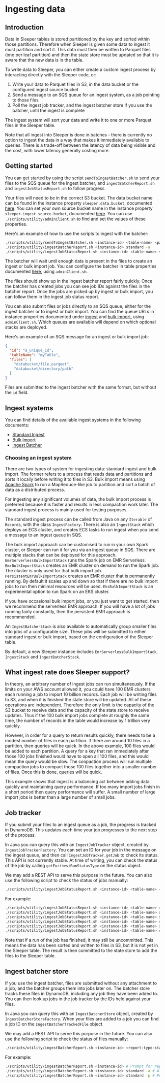 Ingesting data
==============

## Introduction

Data in Sleeper tables is stored partitioned by the key and sorted within those partitions. Therefore when
Sleeper is given some data to ingest it must partition and sort it. This data must then be written to Parquet files
(one per leaf partition) and then the state store must be updated so that it is aware that the new data is in the
table.

To write data to Sleeper, you can either create a custom ingest process by interacting directly with the Sleeper code,
or:

1. Write your data to Parquet files in S3, in the data bucket or the configured ingest source bucket
2. Send a message to an SQS queue for an ingest system, as a job pointing to those files
3. Poll the ingest job tracker, and the ingest batcher store if you use the batcher, until the ingest is complete

The ingest system will sort your data and write it to one or more Parquet files in the Sleeper table.

Note that all ingest into Sleeper is done in batches - there is currently no option to ingest the data in a way
that makes it immediately available to queries. There is a trade-off between the latency of data being visible and
the cost, with lower latency generally costing more.

## Getting started

You can get started by using the script `sendToIngestBatcher.sh` to send your files to the SQS queue for the ingest
batcher, and `ingestBatcherReport.sh` and `ingestJobStatusReport.sh` to follow progress.

Your files will need to be in the correct S3 bucket. The data bucket name can be found in the instance
property `sleeper.data.bucket`, documented [here](properties/instance/cdk/common.md). You can set your own source bucket
name in the instance property `sleeper.ingest.source.bucket`, documented [here](properties/instance/user/ingest.md). You
can use `./scripts/utility/adminClient.sh` to find and set the values of these properties.

Here's an example of how to use the scripts to ingest with the batcher:

```bash
./scripts/utility/sendToIngestBatcher.sh <instance-id> <table-name> <parquet-paths-as-separate-args>
./scripts/utility/ingestBatcherReport.sh <instance-id> standard -a
./scripts/utility/ingestJobStatusReport.sh <instance-id> <table-name> standard -a
```

The batcher will wait until enough data is present in the files to create an ingest or bulk import job. You can
configure the batcher in table properties documented [here](properties/table/ingest_batcher.md), using `adminClient.sh`.

The files should show up in the ingest batcher report fairly quickly. Once the batcher has created jobs you can see
job IDs against the files in the batcher report. Once the jobs are picked up by ingest or bulk import, you can follow
them in the ingest job status report.

You can also submit files or jobs directly to an SQS queue, either for the ingest batcher or to ingest or bulk import.
You can find the queue URLs in instance properties documented under [ingest](properties/instance/cdk/ingest.md)
and [bulk import](properties/instance/cdk/bulk_import.md), using `adminClient.sh`. Which queues are available will
depend on which optional stacks are deployed.

Here's an example of an SQS message for an ingest or bulk import job:

```json
{
  "id": "a_unique_id",
  "tableName": "myTable",
  "files": [
    "databucket/file.parquet",
    "databucket/directory/path"
  ]
}
```

Files are submitted to the ingest batcher with the same format, but without the `id` field.

## Ingest systems

You can find details of the available ingest systems in the following documents:

- [Standard Ingest](standard-ingest.md)
- [Bulk Import](bulk-import.md)
- [Ingest Batcher](ingest-batcher.md)

### Choosing an ingest system

There are two types of system for ingesting data: standard ingest and bulk import. The former refers to a process that
reads data and partitions and sorts it locally before writing it to files in S3. Bulk import means using
[Apache Spark](https://spark.apache.org/) to run a MapReduce-like job to partition and sort a batch of data as a
distributed process.

For ingesting any significant volumes of data, the bulk import process is preferred because it is faster and results in
less compaction work later. The standard ingest process is mainly used for testing purposes.

The standard ingest process can be called from Java on any `Iterable` of `Record`s, with the class `IngestFactory`.
There is also an `IngestStack` which deploys an ECS cluster, and creates ECS tasks to run ingest when you send a message
to an ingest queue in SQS.

The bulk import approach can be customised to run in your own Spark cluster, or Sleeper can run it for you via an ingest
queue in SQS. There are multiple stacks that can be deployed for this approach. `EmrServerlessBulkImportStack` runs the
Spark job on EMR Serverless. `EmrBulkImportStack` creates an EMR cluster on demand to run the Spark job. The cluster is
only used for that bulk import job. `PersistentEmrBulkImportStack` creates an EMR cluster that is permanently running.
By default it scales up and down so that if there are no bulk import jobs to run then minimal resources will be used.
`EksBulkImportStack` is an experimental option to run Spark on an EKS cluster.

If you have occasional bulk import jobs, or you just want to get started, then we recommend the serverless EMR approach.
If you will have a lot of jobs running fairly constantly, then the persistent EMR approach is recommended.

An `IngestBatcherStack` is also available to automatically group smaller files into jobs of a configurable size. These
jobs will be submitted to either standard ingest or bulk import, based on the configuration of the Sleeper table.

By default, a new Sleeper instance includes `EmrServerlessBulkImportStack`, `IngestStack` and `IngestBatcherStack`.

## What ingest rate does Sleeper support?

In theory, an arbitrary number of ingest jobs can run simultaneously. If the limits on your AWS account allowed
it, you could have 100 EMR clusters each running a job to import 10 billion records. Each job will be writing
files to S3, and when it is finished the state store will be updated. All of these operations are independent.
Therefore the only limit is the capacity of the S3 bucket to receive data and the capacity of the state store to receive
updates. Thus if the 100 bulk import jobs complete at roughly the same time, the number of records in the table would
increase by 1 trillion very quickly.

However, in order for a query to return results quickly, there needs to be a modest number of files in each
partition. If there are around 10 files in a partition, then queries will be quick. In the above example,
100 files would be added to each partition. A query for a key that ran immediately after those 100 jobs
finished would have to open all 100 files, and this would mean the query would be slow.
The conpaction process will run multiple compaction jobs to compact those 100 files together into a
smaller number of files. Once this is done, queries will be quick.

This example shows that ingest is a balancing act between adding data quickly and maintaining query performance.
If too many import jobs finish in a short period then query performance will suffer. A small number of large
import jobs is better than a large number of small jobs.

## Job tracker

If you submit your files to an ingest queue as a job, the progress is tracked in DynamoDB. This updates each time your
job progresses to the next step of the process.

In Java you can query this with an `IngestJobTracker` object, created by `IngestJobTrackerFactory`. You can set an ID
for your job in the message on the ingest queue, and then call `IngestJobTracker.getJob` to check its status. This API
is not currently stable. At time of writing, you can check the status of the job by calling `getFurthestRunStatusType`
on the status object.

We may add a REST API to serve this purpose in the future. You can also use the following script to check the status
of jobs manually:

```bash
./scripts/utility/ingestJobStatusReport.sh <instance-id> <table-name> <report-type-standard-or-json> <optional-query-type> <optional-query-parameters>
```

For example:

```bash
./scripts/utility/ingestJobStatusReport.sh <instance-id> <table-name> # Prompt for report type
./scripts/utility/ingestJobStatusReport.sh <instance-id> <table-name> standard -a # All jobs
./scripts/utility/ingestJobStatusReport.sh <instance-id> <table-name> standard -u # Unfinished jobs
./scripts/utility/ingestJobStatusReport.sh <instance-id> <table-name> standard -n # Rejected jobs
./scripts/utility/ingestJobStatusReport.sh <instance-id> <table-name> standard -r 20250523090000,20250523100000 # Date range in format yyyyMMddhhmmss
./scripts/utility/ingestJobStatusReport.sh <instance-id> <table-name> standard -d <job-id> # Job details
```

Note that if a run of the job has finished, it may still be uncommitted. This means the data has been sorted and written
to files in S3, but it is not yet in the Sleeper table. The result is then committed to the state store to add the files
to the Sleeper table.

## Ingest batcher store

If you use the ingest batcher, files are submitted without any attachment to a job, and the batcher groups them into
jobs later on. The batcher store tracks these files in DynamoDB, including any job they have been added to. You can then
look up jobs in the job tracker by the IDs held against your files.

In Java you can query this with an `IngestBatcherStore` object, created by `IngestBatcherStoreFactory`. When your files
are added to a job you can find a job ID on the `IngestBatcherTrackedFile` object.

We may add a REST API to serve this purpose in the future. You can also use the following script to check the status
of files manually:

```bash
./scripts/utility/ingestBatcherReport.sh <instance-id> <report-type-standard-or-json> <optional-query-type>
```

For example:

```bash
./scripts/utility/ingestBatcherReport.sh <instance-id> # Prompt for report type
./scripts/utility/ingestBatcherReport.sh <instance-id> standard -a # All files
./scripts/utility/ingestBatcherReport.sh <instance-id> standard -p # Pending files (not yet in a job)
```
